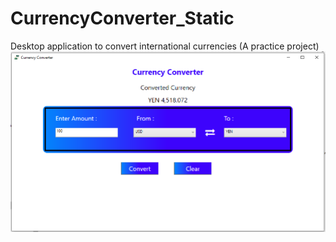 # CurrencyConverter_Static
Desktop application to convert international currencies (A practice project)
![alt text](https://github.com/narayanvaze/CurrencyConverter_Static/blob/master/USD-YEN-converted.PNG)
